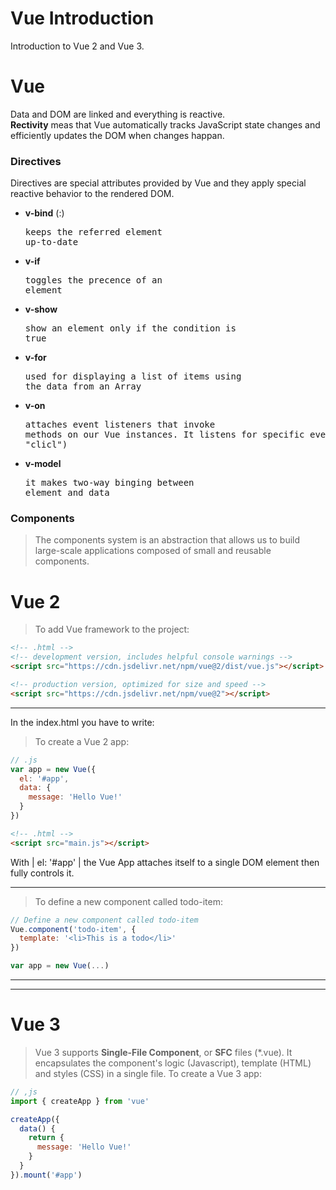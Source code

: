 # Vue Introduction
Introduction to Vue 2 and Vue 3.

# Vue
Data and DOM are linked and everything is reactive.  
__Rectivity__ meas that Vue automatically tracks JavaScript state changes and efficiently updates the DOM when changes happan.
### Directives
Directives are special attributes provided by Vue and they apply special reactive behavior to the rendered DOM.
- __v-bind__ (:)<pre>keeps the referred element up-to-date</pre>
- __v-if__<pre>toggles the precence of an element</pre>
- __v-show__<pre>show an element only if the condition is true</pre>
- __v-for__<pre>used for displaying a list of items using the data from an Array</pre>
- __v-on__<pre>attaches event listeners that invoke methods on our Vue instances. It listens for specific events (like "clicl")</pre>
- __v-model__<pre>it makes two-way binging between element and data</pre>

### Components
> The components system is an abstraction that allows us to build large-scale applications composed of small and reusable components.

# Vue 2
> To add Vue framework to the project:  
```html
<!-- .html -->
<!-- development version, includes helpful console warnings -->
<script src="https://cdn.jsdelivr.net/npm/vue@2/dist/vue.js"></script>

<!-- production version, optimized for size and speed -->
<script src="https://cdn.jsdelivr.net/npm/vue@2"></script>
```
___
In the index.html you have to write:  
> To create a Vue 2 app:  
```javascript
// .js
var app = new Vue({
  el: '#app',
  data: {
    message: 'Hello Vue!'
  }
})
```
```html
<!-- .html -->
<script src="main.js"></script>
```
With | el: '#app' | the Vue App attaches itself to a single DOM element then fully controls it.  
___
> To define a new component called todo-item:
```javascript
// Define a new component called todo-item
Vue.component('todo-item', {
  template: '<li>This is a todo</li>'
})

var app = new Vue(...)
```
___
___

# Vue 3
> Vue 3 supports __Single-File Component__, or __SFC__ files (*.vue). It encapsulates the component's logic (Javascript), template (HTML) and styles (CSS) in a single file.
> To create a Vue 3 app:  
```javascript
// ,js
import { createApp } from 'vue'

createApp({
  data() {
    return {
      message: 'Hello Vue!'
    }
  }
}).mount('#app')
```
